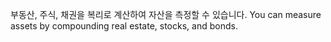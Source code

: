 부동산, 주식, 채권을 복리로 계산하여 자산을 측정할 수 있습니다. 
You can measure assets by compounding real estate, stocks, and bonds.
